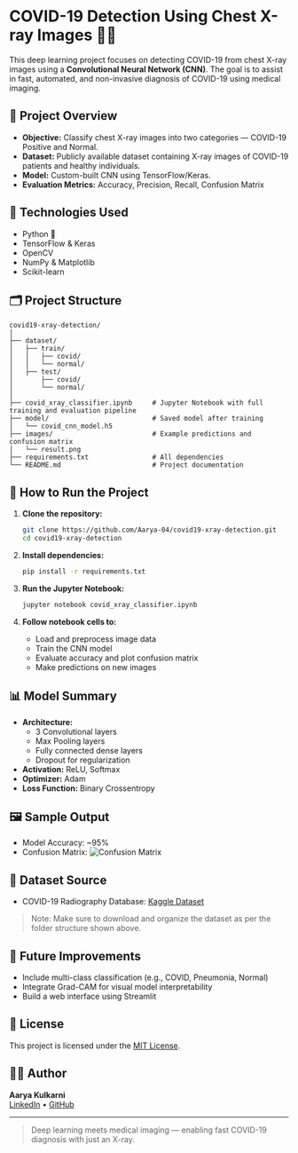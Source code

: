 # COVID-19 Detection Using Chest X-ray Images 🦠🩻

This deep learning project focuses on detecting COVID-19 from chest X-ray images using a **Convolutional Neural Network (CNN)**. The goal is to assist in fast, automated, and non-invasive diagnosis of COVID-19 using medical imaging.

## 📌 Project Overview

- **Objective:** Classify chest X-ray images into two categories — COVID-19 Positive and Normal.
- **Dataset:** Publicly available dataset containing X-ray images of COVID-19 patients and healthy individuals.
- **Model:** Custom-built CNN using TensorFlow/Keras.
- **Evaluation Metrics:** Accuracy, Precision, Recall, Confusion Matrix

## 🧠 Technologies Used

- Python 🐍
- TensorFlow & Keras
- OpenCV
- NumPy & Matplotlib
- Scikit-learn

## 🗂️ Project Structure

```
covid19-xray-detection/
│
├── dataset/
│   ├── train/
│   │   ├── covid/
│   │   └── normal/
│   ├── test/
│       ├── covid/
│       └── normal/
│
├── covid_xray_classifier.ipynb     # Jupyter Notebook with full training and evaluation pipeline
├── model/                          # Saved model after training
│   └── covid_cnn_model.h5
├── images/                         # Example predictions and confusion matrix
│   └── result.png
├── requirements.txt                # All dependencies
└── README.md                       # Project documentation
```

## 🚀 How to Run the Project

1. **Clone the repository:**
   ```bash
   git clone https://github.com/Aarya-04/covid19-xray-detection.git
   cd covid19-xray-detection
   ```

2. **Install dependencies:**
   ```bash
   pip install -r requirements.txt
   ```

3. **Run the Jupyter Notebook:**
   ```bash
   jupyter notebook covid_xray_classifier.ipynb
   ```

4. **Follow notebook cells to:**
   - Load and preprocess image data
   - Train the CNN model
   - Evaluate accuracy and plot confusion matrix
   - Make predictions on new images

## 📊 Model Summary

- **Architecture:**
  - 3 Convolutional layers
  - Max Pooling layers
  - Fully connected dense layers
  - Dropout for regularization
- **Activation:** ReLU, Softmax
- **Optimizer:** Adam
- **Loss Function:** Binary Crossentropy

## 🖼️ Sample Output

- Model Accuracy: ~95%
- Confusion Matrix:
  ![Confusion Matrix](images/result.png)

## 📁 Dataset Source

- COVID-19 Radiography Database: [Kaggle Dataset](https://www.kaggle.com/datasets/tawsifurrahman/covid19-radiography-database)

> Note: Make sure to download and organize the dataset as per the folder structure shown above.

## 📌 Future Improvements

- Include multi-class classification (e.g., COVID, Pneumonia, Normal)
- Integrate Grad-CAM for visual model interpretability
- Build a web interface using Streamlit

## 📄 License

This project is licensed under the [MIT License](LICENSE).

## 👨‍💻 Author

**Aarya Kulkarni**  
[LinkedIn](https://www.linkedin.com/in/aaryakulkarni03) • [GitHub](https://github.com/Aarya-04)

---

> Deep learning meets medical imaging — enabling fast COVID-19 diagnosis with just an X-ray.
